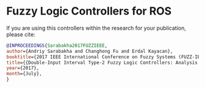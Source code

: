 # Fuzzy Logic Controllers for ROS

If you are using this controllers within the research for your publication, please cite:

```bibtex
@INPROCEEDINGS{Sarabakha2017FUZZIEEE, 
author={Andriy Sarabakha and Changhong Fu and Erdal Kayacan}, 
booktitle={2017 IEEE International Conference on Fuzzy Systems (FUZZ-IEEE)},
title={{Double-Input Interval Type-2 Fuzzy Logic Controllers: Analysis and Design}}, 
year={2017},
month={July},
}
```
